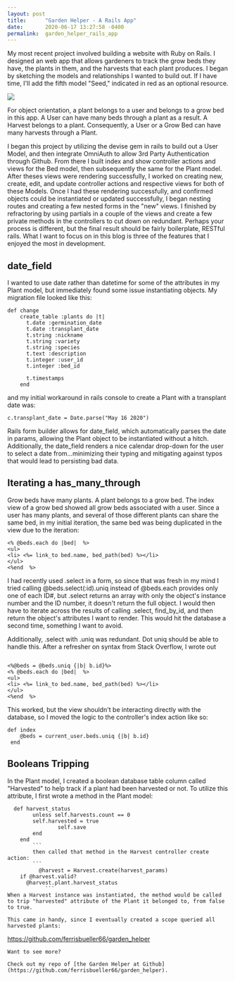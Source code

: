 ```yaml
---
layout: post
title:      "Garden Helper - A Rails App"
date:       2020-06-17 13:27:58 -0400
permalink:  garden_helper_rails_app
---
```


My most recent project involved building a website with Ruby on Rails. I designed an web app that allows gardeners to track the grow beds they have, the plants in them, and the harvests that each plant produces. I began by sketching the models and relationships I wanted to build out. If I have time, I'll add the fifth model "Seed," indicated in red as an optional resource.

![](https://i.imgur.com/4wJ9MHF.png)

For object orientation, a plant belongs to a user and belongs to a grow bed in this app. A User can have many beds through a plant as a result. A Harvest belongs to a plant. Consequently, a User or a Grow Bed can have many harvests through a Plant.

I began this project by utilizing the devise gem in rails to build out a User Model, and then integrate OmniAuth to allow 3rd Party Authentication through Github. From there I built index and show controller actions and views for the Bed model, then subsequently the same for the Plant model. After theses views were rendering successfully, I worked on creating new, create, edit, and update controller actions and respective views for both of these Models. Once I had these rendering successfully, and confirmed objects could be instantiated or updated successfully, I began nesting routes and creating a few nested forms in the "new" views. I finished by refractoring by using partials in a couple of the views and create a few private methods in the controllers to cut down on redundant. Perhaps your process is different, but the final result should be fairly boilerplate, RESTful rails. What I want to focus on in this blog is three of the features that I enjoyed the most in development.
## date_field
I wanted to use date rather than datetime for some of the attributes in my Plant model, but immediately found some issue instantiating objects. My migration file looked like this:

```
def change
    create_table :plants do |t|
      t.date :germination_date
      t.date :transplant_date
      t.string :nickname
      t.string :variety
      t.string :species
      t.text :description
      t.integer :user_id
      t.integer :bed_id

      t.timestamps
    end
```

and my initial workaround in rails console to create a Plant with a transplant date was:

```
c.transplant_date = Date.parse("May 16 2020")
```

Rails form builder allows for date_field, which automatically parses the date in params, allowing the Plant object to be instantiated without a hitch. Additionally, the date_field renders a nice calendar drop-down for the user to select a date from...minimizing their typing and mitigating against typos that would lead to persisting bad data.
## Iterating a has_many_through

Grow beds have many plants.  A plant belongs to a grow bed. The index view of a grow bed showed all grow beds associated with a user. Since a user has many plants, and several of those different plants can share the same bed, in my initial iteration, the same bed was being duplicated in the view due to the iteration:

```
<% @beds.each do |bed|  %>
<ul>
<li> <%= link_to bed.name, bed_path(bed) %></li>
</ul>
<%end  %>
```

I had recently used .select in a form, so since that was fresh in my mind I tried calling @beds.select(:id).uniq instead of @beds.each provides only one of each ID#, but .select returns an array with only the object's instance number and the ID number, it doesn't return the full object. I would then have to iterate across the results of calling .select, find_by_id, and then return the object's attributes I want to render. This would hit the database a second time, something I want to avoid.

Additionally, .select with .uniq was redundant. Dot uniq should be able to handle this. After a refresher on syntax from Stack Overflow, I wrote out 
```

<%@beds = @beds.uniq {|b| b.id}%>
<% @beds.each do |bed|  %>
<ul>
<li> <%= link_to bed.name, bed_path(bed) %></li>
</ul>
<%end  %>
```

This worked, but the view shouldn't be interacting directly with the database, so I moved the logic to the controller's index action like so:

```
def index
    @beds = current_user.beds.uniq {|b| b.id}
 end
```

## Booleans Tripping

In the Plant model, I created a boolean database table column called "Harvested" to help track if a plant had been harvested or not. To utilize this attribute, I first wrote a method in the Plant model:
```
  def harvest_status
        unless self.harvests.count == 0
        self.harvested = true
				self.save
        end
    end
		```
		then called that method in the Harvest controller create action:
		```
		  @harvest = Harvest.create(harvest_params)
    if @harvest.valid?
      @harvest.plant.harvest_status
			```
When a Harvest instance was instantiated, the method would be called to trip "harvested" attribute of the Plant it belonged to, from false to true.
	
This came in handy, since I eventually created a scope queried all harvested plants:

```
https://github.com/ferrisbueller66/garden_helper
```
Want to see more?

Check out my repo of [the Garden Helper at Github](https://github.com/ferrisbueller66/garden_helper).

